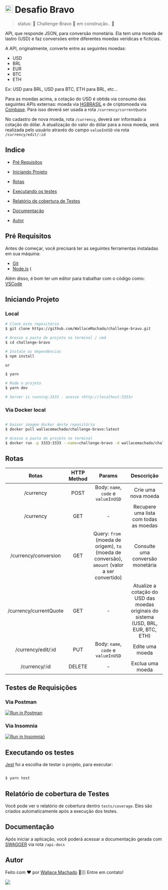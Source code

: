 # <img src="https://avatars1.githubusercontent.com/u/7063040?v=4&s=200.jpg" alt="HU" width="24" /> Desafio Bravo









> status:	🚧  Challenge-Bravo 🚀 em construção..  🚧

API, que responde JSON, para conversão monetária. Ela tem uma moeda de lastro (USD) e faz conversões entre diferentes moedas verídicas e fictícias.



A API, originalmente, converte entre as seguintes moedas:

-   USD
-   BRL
-   EUR
-   BTC
-   ETH

Ex: USD para BRL, USD para BTC, ETH para BRL, etc...

Para as moedas acima, a cotação do USD é obtida via consumo das seguintes APIs externas: moeda via [HGBRASIL](https://hgbrasil.com/status/finance) e de criptomoeda via [Coinbase](https://developers.coinbase.com/api/v2#get-buy-price). Para isso deverá ser usada a rota ``` /currency/currentQuote ```

No cadastro de nova moeda, rota ``` /currency ```, deverá ser informado a cotação do dólar. A atualização do valor do dólar para a nova moeda, será realizada pelo usuário através do campo ```valueInUSD``` via rota ``` /currency/edit/:id ```

## Indice

* <p><a href="#pré-requisitos">Pré Requisitos</a> </p>
* <p><a href="#iniciando-projeto">Iniciando Projeto</a></p>
* <p><a href="#rotas">Rotas</a></p>
* <p><a href="#executando-os-testes">Executando os testes</a></p>
* <p><a href="#relatório-de-cobertura-de-testes">Relatório de cobertura de Testes</a></p>
* <p><a href="#documentação">Documentação</a></p>
* <p><a href="#autor">Autor</a></p>




## Pré Requisitos

Antes de começar, você precisará ter as seguintes ferramentas instaladas em sua máquina:
* [Git](https://git-scm.com)
* [Node.js](https://nodejs.org/en/)
(

Além disso, é bom ter um editor para trabalhar com o código como: [VSCode](https://code.visualstudio.com/)



## Iniciando Projeto 

### Local

```bash
# Clone este repositório
$ git clone https://github.com/WallaceMachado/challenge-bravo.git

# Acesse a pasta do projeto no terminal / cmd
$ cd challenge-bravo

# Instale as dependências
$ npm install

or

$ yarn

# Rode o projeto
$ yarn dev

# Server is running:3333 - acesse <http://localhost:3333>
```

### Via Docker local

```bash

# baixar imagem docker deste repositório
$ docker pull wallacemachado/challenge-bravo:latest

# Acesse a pasta do projeto no terminal
$ docker run -p 3333:3333 --name=challenge-bravo -d wallacemachado/challenge-bravo:latest

```

## Rotas

| Rotas  |  HTTP Method  | Params  |  Desccrição  |
| :---: | :---: | :---: | :---: |
|  /currency |  POST |  Body: ``` name ```, ``` code ``` e ``` valueInUSD ``` |  Crie uma nova moeda |
|  /currency |  GET |  -  | Recupere uma lista com todas as moedas |
|  /currency/conversion |  GET |  Query: ```from ``` (moeda de origem), ``` to ``` (moeda de conversão), ``` amount ``` (valor a ser convertido)  |  Consulte uma conversão monetária |
|  /currency/currentQuote |  GET | -  |  Atualize a cotação do USD das moedas originais do sistema (USD, BRL, EUR, BTC, ETH)  |
|  /currency/edit/:id |  PUT |  Body: ``` name ```, ``` code ``` e ``` valueInUSD ```  |  Edite uma moeda |
|  /currency/:id |  DELETE |  -  |  Exclua uma moeda |


## Testes de Requisições

### Via Postman

[![Run in Postman](https://run.pstmn.io/button.svg)](https://god.gw.postman.com/run-collection/12278440-c4298120-8ace-4982-95cf-42286e4a1df8?action=collection%2Ffork&collection-url=entityId%3D12278440-c4298120-8ace-4982-95cf-42286e4a1df8%26entityType%3Dcollection%26workspaceId%3D7182ff02-089c-4684-b262-77612e73637b)


### Via Insomnia

[![Run in Insomnia}](https://insomnia.rest/images/run.svg)](https://insomnia.rest/run/?label=challenge-bravo&uri=https%3A%2F%2Fgithub.com%2FWallaceMachado%2Fchallenge-bravo%2Fblob%2Fmaster%2FInsomnia.json)


## Executando os testes

[Jest](https://jestjs.io/) foi a escolha de testar o projeto, para executar:

```bash

$ yarn test

```



## Relatório de cobertura de Testes

Você pode ver o relatório de cobertura dentro ``` tests/coverage ```. Eles são criados automaticamente após a execução dos testes.



## Documentação

Após iniciar a aplicação, você poderá acessar a documentação gerada com [SWAGGER](https://swagger.io/docs/) via rota ```/api-docs``` 



## Autor


Feito com ❤️ por [Wallace Machado](https://github.com/WallaceMachado) 🚀🏽 Entre em contato!

[<img src="https://img.shields.io/badge/linkedin-%230077B5.svg?&style=for-the-badge&logo=linkedin&logoColor=white" />](https://www.linkedin.com/in/wallace-machado-b2054246/)
